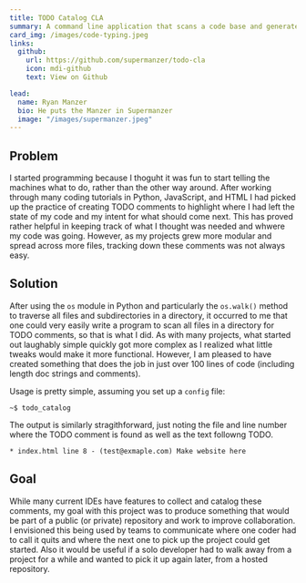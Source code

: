 ```yaml
---
title: TODO Catalog CLA
summary: A command line application that scans a code base and generates a TODO.md that logs all TOOO comments in project directory, written in Python
card_img: /images/code-typing.jpeg
links:
  github:
    url: https://github.com/supermanzer/todo-cla
    icon: mdi-github
    text: View on Github

lead:
  name: Ryan Manzer
  bio: He puts the Manzer in Supermanzer
  image: "/images/supermanzer.jpeg"
---
```


## Problem

I started programming because I thoguht it was fun to start telling the machines what to do, rather than the other way around. After working through many coding tutorials in Python, JavaScript, and HTML I had picked up the practice of creating TODO comments to highlight where I had left the state of my code and my intent for what should come next. This has proved rather helpful in keeping track of what I thought was needed and whwere my code was going. However, as my projects grew more modular and spread across more files, tracking down these comments was not always easy.

## Solution

After using the `os` module in Python and particularly the `os.walk()` method to traverse all files and subdirectories in a directory, it occurred to me that one could very easily write a program to scan all files in a directory for TODO comments, so that is what I did. As with many projects, what started out laughably simple quickly got more complex as I realized what little tweaks would make it more functional. However, I am pleased to have created something that does the job in just over 100 lines of code (including length doc strings and comments).

Usage is pretty simple, assuming you set up a `config` file:

```console
~$ todo_catalog
```

The output is similarly stragithforward, just noting the file and line number where the TODO comment is found as well as the text followng TODO.

```
* index.html line 8 - (test@exmaple.com) Make website here
```

## Goal

While many current IDEs have features to collect and catalog these comments, my goal with this project was to produce something that would be part of a public (or private) repository and work to improve collaboration. I envisioned this being used by teams to communicate where one coder had to call it quits and where the next one to pick up the project could get started. Also it would be useful if a solo developer had to walk away from a project for a while and wanted to pick it up again later, from a hosted repository.
